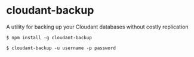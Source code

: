 # cloudant-backup

A utility for backing up your Cloudant databases without costly replication

```
$ npm install -g cloudant-backup

$ cloudant-backup -u username -p password